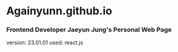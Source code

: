 # Againyunn.github.io

### Frontend Developer Jaeyun Jung's Personal Web Page

version: 23.01.01
used: react.js
